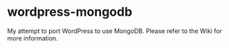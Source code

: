 wordpress-mongodb
=================

My attempt to port WordPress to use MongoDB. Please refer to the Wiki for more information.
